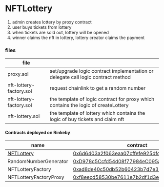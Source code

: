 # NFTLottery

1. admin creates lottery by proxy contract
2. user buys tickets from lottery
3. when tickets are sold out, lottery will be opened
4. winner claims the nft in lottery, lottery creator claims the payment

### files
| file  |  |
| - | - |
|proxy.sol|set/upgrade logic contract implementation or delegate call logic contract method|
|nft-lottery-factory.sol|request chainlink to get a random number|
|nft-lottery-factory.sol|the template of logic contract for proxy which contains the logic of createLottery |
|nft-lottery.sol|the template of lottery which contains the logic of buy tickets and claim nft|

#### Contracts deployed on Rinkeby
| name  | contract |
| - | - |
| [NFTLottery](https://rinkeby.etherscan.io/address/0x88ac1d1945d462fab9cdaae0d780cfb92733de0f) | [0x6d6403a2f063eaa07cffefe925dfcae561511424](https://rinkeby.etherscan.io/address/0x6d6403a2f063eaa07cffefe925dfcae561511424)|
| RandomNumberGenerator | [0xD978c5Ccfd54d08f77984eC095a8d05c513a19C8](https://rinkeby.etherscan.io/address/0xD978c5Ccfd54d08f77984eC095a8d05c513a19C8) |
| NFTLotteryFactory | [0xad8de40c50db52b60423b7d7e3306763ec5dc2eb](https://rinkeby.etherscan.io/address/0xad8de40c50db52b60423b7d7e3306763ec5dc2eb) |
| NFTLotteryFactoryProxy | [0xf8eecd58530be7611e7b2df1d3e17b825644e8fd](https://rinkeby.etherscan.io/address/0xf8eecd58530be7611e7b2df1d3e17b825644e8fd) |


